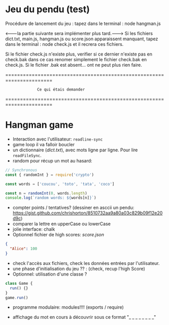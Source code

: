 # Jeu du pendu (test)

Procédure de lancement du jeu :
tapez dans le terminal : node hangman.js

<---la partie suivante sera implémenter plus tard.--->
Si les fichiers dict.txt, main.js, hangman.js ou score.json apparaissent manquant, tapez dans le terminal : node check.js
et il recrera ces fichiers.

Si le fichier check.js n'existe plus, verifier si ce dernier n'existe pas en check.bak
dans ce cas renomer simplement le fichier check.bak en check.js.
Si le fichier .bak est absent... ont ne peut plus rien faire.

======================================================================

                  Ce qui étais demander

======================================================================
# Hangman game

- Interaction avec l'utilisateur: `readline-sync`
- game loop il va falloir boucler
- un dictionnaire (_dict.txt_), avec mots ligne par ligne. Pour lire `readFileSync`.
- random pour récup un mot au hasard:

```js
// Synchronous
const { randomInt } = require('crypto')

const words = ['coucou', 'toto', 'tata', 'coco']

const n = randomInt(0, words.length)
console.log(`random words: ${words[n]}`)
```

- compter points / tentatives? (dessiner en asccii un pendu: https://gist.github.com/chrishorton/8510732aa9a80a03c829b09f12e20d9c)
- comparer la lettre en upperCase ou lowerCase
- jolie interface: chalk
- Optionnel fichier de high scores:
  _score.json_

```json
{
  "Alice": 100
}
```

- check l'accès aux fichiers, check les données entrées par l'utilisateur.
- une phase d'initialisation du jeu ?? : (check, recup l'high Score)
- Optionnel: utilisation d'une classe ?

```js
class Game {
  run() {}
}
game.run()
```

- programme modulaire: modules!!!! (exports / require)

- affichage du mot en cours à découvrir sous ce format "\_ \_ \_ \_ \_ \_ \_ \_"